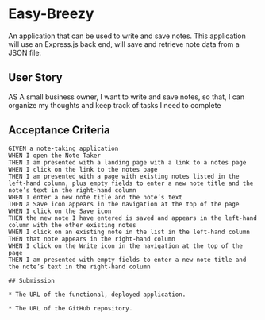 # Easy-Breezy
An application that can be used to write and save notes. 
This application will use an Express.js back end, will save and retrieve note data from a JSON file.

## User Story

AS A small business owner, I want to write and save notes, so that,
I can organize my thoughts and keep track of tasks I need to complete

## Acceptance Criteria

```
GIVEN a note-taking application
WHEN I open the Note Taker
THEN I am presented with a landing page with a link to a notes page
WHEN I click on the link to the notes page
THEN I am presented with a page with existing notes listed in the left-hand column, plus empty fields to enter a new note title and the note’s text in the right-hand column
WHEN I enter a new note title and the note’s text
THEN a Save icon appears in the navigation at the top of the page
WHEN I click on the Save icon
THEN the new note I have entered is saved and appears in the left-hand column with the other existing notes
WHEN I click on an existing note in the list in the left-hand column
THEN that note appears in the right-hand column
WHEN I click on the Write icon in the navigation at the top of the page
THEN I am presented with empty fields to enter a new note title and the note’s text in the right-hand column

## Submission

* The URL of the functional, deployed application.

* The URL of the GitHub repository. 
